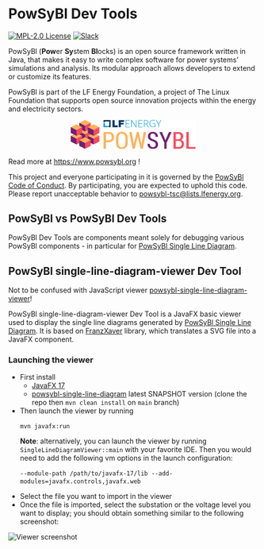 # PowSyBl Dev Tools

[![MPL-2.0 License](https://img.shields.io/badge/license-MPL_2.0-blue.svg)](https://www.mozilla.org/en-US/MPL/2.0/)
[![Slack](https://img.shields.io/badge/slack-powsybl-blueviolet.svg?logo=slack)](https://join.slack.com/t/powsybl/shared_invite/zt-rzvbuzjk-nxi0boim1RKPS5PjieI0rA)

PowSyBl (**Pow**er **Sy**stem **Bl**ocks) is an open source framework written in Java, that makes it easy to write complex
software for power systems’ simulations and analysis. Its modular approach allows developers to extend or customize its
features.

PowSyBl is part of the LF Energy Foundation, a project of The Linux Foundation that supports open source innovation projects
within the energy and electricity sectors.

<p align="center">
<img src="https://raw.githubusercontent.com/powsybl/powsybl-gse/main/gse-spi/src/main/resources/images/logo_lfe_powsybl.svg?sanitize=true" alt="PowSyBl Logo" width="50%"/>
</p>

Read more at https://www.powsybl.org !

This project and everyone participating in it is governed by the [PowSyBl Code of Conduct](https://github.com/powsybl/.github/blob/main/CODE_OF_CONDUCT.md).
By participating, you are expected to uphold this code. Please report unacceptable behavior to [powsybl-tsc@lists.lfenergy.org](mailto:powsybl-tsc@lists.lfenergy.org).

## PowSyBl vs PowSyBl Dev Tools

PowSyBl Dev Tools are components meant solely for debugging various PowSyBl components - in particular for [PowSyBl Single Line Diagram](https://github.com/powsybl/powsybl-single-line-diagram).

## PowSyBl single-line-diagram-viewer Dev Tool
Not to be confused with JavaScript viewer [powsybl-single-line-diagram-viewer](https://github.com/powsybl/powsybl-single-line-diagram-viewer)!

PowSyBl single-line-diagram-viewer Dev Tool is a JavaFX basic viewer used to display the single line diagrams generated by  [PowSyBl Single Line Diagram](https://github.com/powsybl/powsybl-single-line-diagram). It is based on [FranzXaver](https://github.com/afester/FranzXaver) library, which translates a SVG file into a JavaFX component.

### Launching the viewer
- First install
  * [JavaFX 17](https://openjfx.io/)
  * [powsybl-single-line-diagram](https://github.com/powsybl/powsybl-single-line-diagram) latest SNAPSHOT version (clone the repo then `mvn clean install` on `main` branch)
- Then launch the viewer by running 
  ```
  mvn javafx:run
  ```  
  **Note**: alternatively, you can launch the viewer by running `SingleLineDiagramViewer::main` with your favorite IDE. Then you would need to add the following vm options in the launch configuration:
  ```
  --module-path /path/to/javafx-17/lib --add-modules=javafx.controls,javafx.web
  ```  
- Select the file you want to import in the viewer
- Once the file is imported, select the substation or the voltage level you want to display; you should obtain something similar to the following screenshot:

![Viewer screenshot](.github/screenshot.png)
